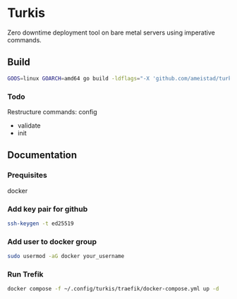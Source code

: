 # Turkis
Zero downtime deployment tool on bare metal servers using imperative commands.

## Build
```bash 
GOOS=linux GOARCH=amd64 go build -ldflags="-X 'github.com/ameistad/turkis/cmd.version=1.0.0'" -o turkis .
```

### Todo

Restructure commands:
config
  - validate
  - init
## Documentation

### Prequisites
docker

### Add key pair for github
```bash
ssh-keygen -t ed25519
```

### Add user to docker group
```bash
sudo usermod -aG docker your_username
```

### Run Trefik
```bash
docker compose -f ~/.config/turkis/traefik/docker-compose.yml up -d
```
